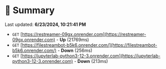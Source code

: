 # 📖 Summary
Last updated: **6/23/2024, 10:21:41 PM**

- `GET` [https://restreamer-09gx.onrender.com](https://restreamer-09gx.onrender.com) - **Up** (21769ms)
- `GET` [https://filestreambot-b5k6.onrender.com/](https://filestreambot-b5k6.onrender.com/) - **Down** (256ms)
- `GET` [https://jupyterlab-python3-12-3.onrender.com](https://jupyterlab-python3-12-3.onrender.com) - **Down** (213ms)

